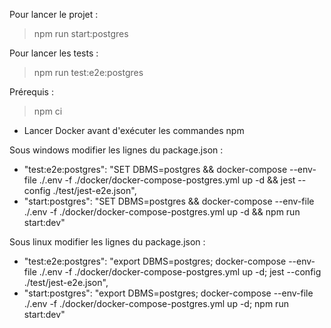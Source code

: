 Pour lancer le projet :
> npm run start:postgres   

Pour lancer les tests :
> npm run test:e2e:postgres

Prérequis : 
> npm ci
- Lancer Docker avant d'exécuter les commandes npm 

Sous windows modifier les lignes du package.json :
- "test:e2e:postgres": "SET DBMS=postgres && docker-compose --env-file ./.env -f ./docker/docker-compose-postgres.yml up -d && jest --config ./test/jest-e2e.json",
- "start:postgres": "SET DBMS=postgres && docker-compose --env-file ./.env -f ./docker/docker-compose-postgres.yml up -d && npm run start:dev"

Sous linux modifier les lignes du package.json :
 - "test:e2e:postgres": "export DBMS=postgres; docker-compose --env-file ./.env -f ./docker/docker-compose-postgres.yml up -d; jest --config ./test/jest-e2e.json",
 - "start:postgres": "export DBMS=postgres; docker-compose --env-file ./.env -f ./docker/docker-compose-postgres.yml up -d; npm run start:dev"
